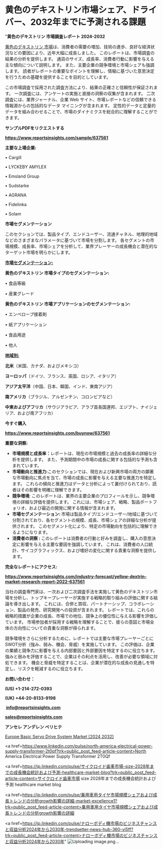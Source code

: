 # 黄色のデキストリン市場シェア、ドライバー、2032年までに予測される課題

"<strong>黄色のデキストリン 市場調査レポート 2024-2032</strong>

<a href=https://www.reportsinsights.com/sample/637561>黄色のデキストリン 市場</a>は、消費者の需要の増加、技術の進歩、良好な経済状況などの要因により、近年大幅に成長しました。 このレポートは、市場調査の結果の分析を提供します。 通貨のサイズ、成長率、消費者行動に影響を与える主な傾向について説明します。 また、主要企業の競争環境と市場シェアも強調します。 読者がレポートの重要なポイントを理解し、情報に基づいた意思決定を行うための基礎を提供することを目的としています。

この市場調査で採用された調査方法により、結果の正確さと信頼性が保証されます。 一次調査には、アンケートの実施と直接の洞察の収集が含まれます。 二次調査には、業界ジャーナル、企業 Web サイト、市場レポートなどの信頼できる情報源からの包括的なデータ マイニングが含まれます。 定性的データと定量的データを組み合わせることで、市場のダイナミクスを総合的に理解することができます。

<strong><b>サンプルPDFをリクエストする</b></strong>

<a href=https://www.reportsinsights.com/sample/637561><strong><u>https://www.reportsinsights.com/sample/637561</u></strong></a>

<strong>主要な上場企業:</strong>

• Cargill

• LYCKEBY AMYLEX

• Emsland Group

• Sudstarke

• AGRANA

• Fidelinka

• Solam

<strong>市場セグメンテーション</strong>

このセクションでは、製品タイプ、エンドユーザー、流通チャネル、地理的地域などのさまざまなパラメータに基づいて市場を分割します。 各セグメントの市場規模、成長率、市場シェアを分析して、業界プレーヤーの成長機会と潜在的なターゲット市場を明らかにします。

<strong><u>市場セグメンテーション</u></strong><strong><u>:</u></strong>

<strong>黄色のデキストリン 市場タイプのセグメンテーション:</strong>

• 食品等級

• 産業グレード

<strong>黄色のデキストリン 市場アプリケーションのセグメンテーション:</strong>

• エンベロープ接着剤

• 紙アプリケーション

• 食品用途

• 他人

<strong><u>地域別</u></strong><strong><u>:</u></strong>

<strong>北米</strong>（米国、カナダ、およびメキシコ）

<strong>ヨーロッパ</strong>（ドイツ、フランス、英国、ロシア、イタリア）

<strong>アジア太平洋</strong>（中国、日本、韓国、インド、東南アジア）

<strong>南アメリカ</strong>（ブラジル、アルゼンチン、コロンビアなど）

<strong>中東およびアフリカ</strong>（サウジアラビア、アラブ首長国連邦、エジプト、ナイジェリア、および南アフリカ）

<strong>今すぐ購入</strong>

<a href=https://www.reportsinsights.com/buynow/637561><strong><u>https://www.reportsinsights.com/buynow/637561</u></strong></a>

<strong>重要な洞察:</strong>
<ul>
  <li><strong>市場規模と成長率：</strong>レポートは、現在の市場規模と過去の成長率の詳細な分析を提供します。 また、予測期間中の市場の成長に関する包括的な予測も含まれています。</li>
  <li><strong>市場動向と推進力:</strong>このセクションでは、現在および新興市場の両方の顕著な市場動向に焦点を当て、市場の成長に影響を与える主要な推進力を特定します。 これらの傾向と推進力はデータと分析によって裏付けられており、読者はその影響を明確に理解できます。</li>
  <li><strong>競争環境</strong>: このレポートは、業界の主要企業のプロフィールを示し、競争環境の詳細な評価を提供します。 これには、市場シェア、戦略、製品ポートフォリオ、および最近の開発に関する情報が含まれます。</li>
  <li><strong>市場セグメンテーション: </strong>市場は製品タイプ/エンドユーザー/地域に基づいて分割されており、各セグメントの規模、成長、市場シェアの詳細な分析が提供されます。 このセグメント化により、特定の市場動向を包括的に理解できるようになります。</li>
  <li><strong>消費者の洞察 : </strong>このレポートは消費者の行動と好みを調査し、購入の意思決定に影響を与える主要な要因を強調しています。 これは、消費者の人口統計、サイコグラフィックス、および嗜好の変化に関する貴重な洞察を提供します。</li>
</ul>
<strong>完全なレポートにアクセス:</strong>

<a href=https://www.reportsinsights.com/industry-forecast/yellow-dextrin-market-research-report-2022-637561><strong><u><b>https://www.reportsinsights.com/industry-forecast/yellow-dextrin-market-research-report-2022-637561</b></u></strong></a>

当社の調査専門家は、一次および二次調査手法を実施して黄色のデキストリン市場を分析し、トップキープレーヤーが実施する戦略的取り組みの評価に関する結論を導き出します。 これには、合併と買収、パートナーシップ、コラボレーション、製品の発売、研究開発への投資が含まれます。 レポートでは、これらの戦略的措置が企業の成長、市場での地位、競争上の優位性に与える影響を評価しています。 市場参加者が採用する戦略を理解することで、彼らの意図と市場全体の方向性についての貴重な洞察が得られます。

競争環境をさらに分析するために、レポートでは主要な市場プレーヤーごとにSWOT分析（強み、弱み、機会、脅威）を実施しています。 この評価は、企業の業績と競争力に影響を与える内部要因と外部要因を特定するのに役立ちます。 強みと弱みを評価することで、企業はその利点を活用し、改善が必要な領域に対処できます。 機会と脅威を特定することは、企業が潜在的な成長の見通しを特定し、リスクを軽減するのに役立ちます。

<strong>お問い合わせ：</strong>

<strong>(US) +1-214-272-0393</strong>

<strong>(UK) +44-20-8133-9198</strong>

<strong> </strong><a href=info@reportsinsights.com><strong><u>info@reportsinsights.com</u></strong></a>

<a href=sales@reportsinsights.com><strong><u>sales@reportsinsights.com</u></strong></a>

<strong>アンセレ アンデレン ベリヒテ</strong>

<a href=https://www.linkedin.com/pulse/europe-basic-servo-drive-system-markets-analysis-cfkjc/>Europe Basic Servo Drive System Market [2024 2032]</a>

<a href=https://www.linkedin.com/pulse/north-america-electrical-power-supply-transformer-2t0qf?trk=public_post_feed-article-content>North America Electrical Power Supply Transformer 2T0Qf</a>

<a href=https://jp.linkedin.com/pulse/サイクロイド歯車市場-size-2028年までの成長機会統計および予測-healthcare-market-blog?trk=public_post_feed-article-content>サイクロイド歯車市場 size 2028年までの成長機会統計および予測 healthcare market blog</a>

<a href=https://jp.linkedin.com/pulse/乗用車用タイヤ市場規模シェアおよび成長トレンドの分析growth影響の詳細-market-excellence1?trk=public_post_feed-article-content>乗用車用タイヤ市場規模シェアおよび成長トレンドの分析growth影響の詳細</a>

<a href=https://jp.linkedin.com/pulse/ナローボディ機市場のビジネスチャンスと収益分析2024年から2030年-trendsetter-news-hub-360-vi5ff?trk=public_post_feed-article-content>ナローボディ機市場のビジネスチャンスと収益分析2024年から2030年</a>"
![Uploading image.png…]()
